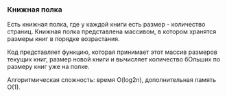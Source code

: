 ### Книжная полка

Есть книжная полка, где у каждой книги есть размер - количество страниц. Книжная полка представлена массивом, в котором хранятся размеры книг в порядке возрастания. 

Код представляет функцию, которая принимает этот массив размеров текущих книг, размер новой книги и вычисляет количество бОльших по размеру книг уже на полке. 

Алгоритмическая сложность: время O(log2n), дополнительная память O(1).
